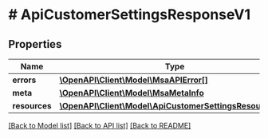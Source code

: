 # # ApiCustomerSettingsResponseV1

## Properties

Name | Type | Description | Notes
------------ | ------------- | ------------- | -------------
**errors** | [**\OpenAPI\Client\Model\MsaAPIError[]**](MsaAPIError.md) |  |
**meta** | [**\OpenAPI\Client\Model\MsaMetaInfo**](MsaMetaInfo.md) |  |
**resources** | [**\OpenAPI\Client\Model\ApiCustomerSettingsResourceV1[]**](ApiCustomerSettingsResourceV1.md) |  |

[[Back to Model list]](../../README.md#models) [[Back to API list]](../../README.md#endpoints) [[Back to README]](../../README.md)
